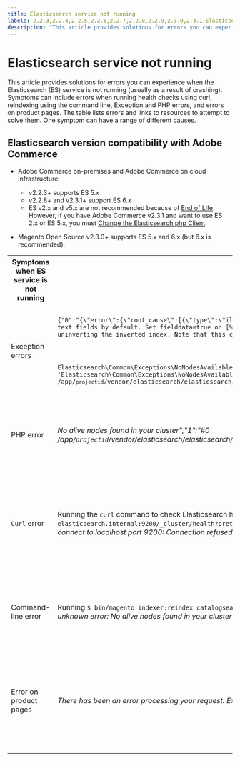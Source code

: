 ```yaml
---
title: Elasticsearch service not running
labels: 2.2.3,2.2.4,2.2.5,2.2.6,2.2.7,2.2.8,2.2.9,2.3.0,2.3.1,Elasticsearch,Elasticsearch 2.x,Elasticsearch 5.x,Elasticsearch 6.x,Elasticsearch errors,End of Life,Magento Commerce,Magento Commerce Cloud,PHP,exception,how to,Adobe Commerce,cloud infrastructure,on-premises
description: "This article provides solutions for errors you can experience when the Elasticsearch (ES) service is not running (usually as a result of crashing). Symptoms can include errors when running health checks using curl, reindexing using the command line, Exception and PHP errors, and errors on product pages. The table lists errors and links to resources to attempt to solve them. One symptom can have a range of different causes."
---
```


# Elasticsearch service not running

This article provides solutions for errors you can experience when the Elasticsearch (ES) service is not running (usually as a result of crashing). Symptoms can include errors when running health checks using curl, reindexing using the command line, Exception and PHP errors, and errors on product pages. The table lists errors and links to resources to attempt to solve them. One symptom can have a range of different causes.

## Elasticsearch version compatibility with Adobe Commerce

* Adobe Commerce on-premises and Adobe Commerce on cloud infrastructure:

    * v2.2.3+ supports ES 5.x
    * v2.2.8+ and v2.3.1+ support ES 6.x
    * ES v2.x and v5.x are not recommended because of [End of Life](https://www.elastic.co/support/eol). However, if you have Adobe Commerce v2.3.1 and want to use ES 2.x or ES 5.x, you must [Change the Elasticsearch php Client](https://devdocs.magento.com/guides/v2.3/config-guide/elasticsearch/es-downgrade.html).

* Magento Open Source v2.3.0+ supports ES 5.x and 6.x (but 6.x is recommended).

<table>
<tr>
<th>Symptoms when ES service is not running</th>
<th>Details</th>
<th>Resources</th>
</tr>
<tr>
<td rowspan="3">Exception errors</td>


</tr>
<tr>
<td>
<code>{"0":"{\"error\":{\"root_cause\":[{\"type\":\"illegal_argument_exception\",\"reason\":\"Fielddata is disabled on text fields by default. Set fielddata=true on [%attribute_code%]] in order to load fielddata in memory by uninverting the inverted index. Note that this can however use significant memory.\"}]</code>
</td>
<td>
<a href="https://experienceleague.adobe.com/docs/commerce-knowledge-base/kb/troubleshooting/elasticsearch/elasticsearch-5-is-configured-but-search-page-does-not-load-with-fielddata-is-disabled...-error.html?lang=en">Elasticsearch 5 is configured, but search page does not load with "Fielddata is disabled..." error</a> in our support knowledge base.
</td>
</tr>
<tr>
<td>
<code>Elasticsearch\Common\Exceptions\NoNodesAvailableException: Noticed exception 'Elasticsearch\Common\Exceptions\NoNodesAvailableException' with message 'No alive nodes found in your cluster' in /app/<code>projectid</code>/vendor/elasticsearch/elasticsearch/src/Elasticsearch/ConnectionPool/StaticNoPingConnectionPool.php:51</code>
</td>
<td>
Elasticsuite indices not being deleted.  See <a href="https://experienceleague.adobe.com/docs/commerce-knowledge-base/kb/troubleshooting/elasticsearch/elasticsuite-tracking-indices-causes-problems-with-elasticsearch.html?lang=en">ElasticSuite tracking indices causes problems with Elasticsearch</a> in our support knowledge base.
 </td>
</tr>
<tr>
<td>PHP error</td>
<td>
<i>No alive nodes found in your cluster","1":"#0 /app/<code>projectid</code>/vendor/elasticsearch/elasticsearch/src/Elasticsearch/Transport.php</i>
</td>
<td rowspan="4">
<ul>
<li>Resources for insufficient disk space:<ul>
<li><a href="http://www.cyberciti.biz/datacenter/linux-unix-bsd-osx-cannot-write-to-hard-disk">8 Tips to Solve Linux & Unix Systems Hard Disk Problems Like Disk Full Or Can't Write to the Disk</a></li>
<li><a href="http://serverfault.com/questions/315181/df-says-disk-is-full-but-it-is-not">serverfault: df says disk is full, but it is not</a></li>
<li><a href="http://unix.stackexchange.com/questions/125429/tracking-down-where-disk-space-has-gone-on-linux">unix.stackexchange.com: Tracking down where disk space has gone on Linux?</a></li>
<li>Log files are not archived regularly enough. See <a href="https://docs.magento.com/m2/ee/user_guide/system/action-log-archive.html#configure-the-log-archive">Configure the Log Archive</a> in our developer documentation.</li>
<li>Files system directories are not optimized. See <a href="https://docs.magento.com/m2/ee/user_guide/system/file-optimization.html">File Optimization</a> in our developer documentation.</li>
<li>If the solutions in the above documentation do not solve the issue consider contacting your CSM to request additional storage.</li>
</ul>
</li>
<li>If your disk has not run out of storage but you are still getting the error messages in the left column, <a href="https://support.magento.com/hc/en-us/articles/360019088251">submit a support ticket</a>.</li>
</ul>
<ul>
<li>See <a href="https://experienceleague.adobe.com/docs/commerce-knowledge-base/kb/troubleshooting/elasticsearch/elasticsuite-tracking-indices-causes-problems-with-elasticsearch.html?lang=en">ElasticSuite tracking indices causes problems with Elasticsearch</a> in our support knowledge base.
</li>
</ul>
</td>
</tr>
<tr>
<td><code>Curl</code> error</td>
<td>Running the <code>curl</code> command to check Elasticsearch health:<code>curl -m1 localhost:9200/_cluster/health?pretty</code>(or<code>curl -m1 elasticsearch.internal:9200/_cluster/health?pretty</code>for Starter accounts) produces this error: <i>Error: curl: (7) Failed to connect to localhost port 9200: Connection refused</i> </td>
</tr>
<tr>
<td>Command-line error</td>
<td>Running <code>$ bin/magento indexer:reindex catalogsearch_fulltext</code> produces this error <i>Catalog Search indexer process unknown error:
        No alive nodes found in your cluster</i>
</td>
</tr>
<tr>
<td>Error on product pages
</td>
<td><i>There has been an error processing your request.
      Exception printing is disabled by default for security reasons</code></i>
</tr>
</table>
